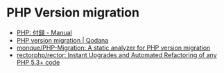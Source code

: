 # PHP Version migration

- [PHP: 付録 - Manual](https://www.php.net/manual/ja/appendices.php)
- [PHP version migration | Qodana](https://www.jetbrains.com/help/qodana/qodana-php-language-upgrade.html)
- [monque/PHP-Migration: A static analyzer for PHP version migration](https://github.com/monque/PHP-Migration)
- [rectorphp/rector: Instant Upgrades and Automated Refactoring of any PHP 5.3+ code](https://github.com/rectorphp/rector)
